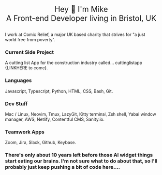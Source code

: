 <div style="
text-align: center; 
padding: 10px 0; 
font-size: 25px;
margin-bottom: 20px;
">

<div>
Hey 👋 I'm Mike <br>A Front-end Developer living in Bristol, UK
</div>

</div>


I work at Comic Relief, a major UK based charity that strives for "a just world free from poverty".

### Current Side Project
A cutting list App for the construction industry called... cuttinglistapp {LINKHERE to come}.

### Languages
Javascript, Typescript, Python, HTML, CSS, Bash, Git.

### Dev Stuff
Mac / Linux, Neovim, Tmux, LazyGit, Kitty terminal, Zsh shell, Yabai window manager, AWS, Netlify, Contentful CMS, Sanity.io.

### Teamwork Apps
Zoom, Jira, Slack, Github, Keybase.

### There's only about 10 years left before those AI widget things start eating our brains. I'm not sure what to do about that, so I'll probably just keep pushing a bit of code here....

